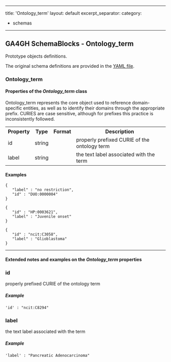 --------------------------------------------------------------------------------  
title:  'Ontology_term'
layout: default
excerpt_separator: <!--more-->
category:
  - schemas
--------------------------------------------------------------------------------  
## GA4GH SchemaBlocks - Ontology_term


Prototype objects definitions.


The original schema definitions are provided in the [YAML file](http://ga4gh-schemablocks.github.io/blocks/blob/master/ontology_term.yaml).

<!--more-->
### Ontology_term

<h4>Properties of the <i>Ontology_term</i> class</h4>

<table>
  <tr>
    <th>Property</th>
    <th>Type</th>
    <th>Format</th>
    <th>Description</th>
  </tr>
Ontology_term represents the core object used to reference domain-specific 
entities, as well as to identify their domains through the appropriate
prefix.
CURIES are case sensitive, although for prefixes this practice is 
inconsistently followed.

  <tr>
    <td>id</td>
    <td>string</td>
    <td></td>
    <td>properly prefixed CURIE of the ontology term</td>
  </tr>
  <tr>
    <td>label</td>
    <td>string</td>
    <td></td>
    <td>the text label associated with the term</td>
  </tr>
</table>


#### Examples

```
{
   "label" : "no restriction",
   "id" : "DUO:0000004"
}
```
```
{
   "id" : "HP:0003621",
   "label" : "Juvenile onset"
}
```
```
{
   "id" : "ncit:C3058",
   "label" : "Glioblastoma"
}
```
--------------------------------------------------------------------------------

<h4>Extended notes and examples on the <i>Ontology_term</i> properties</h4>

### id

properly prefixed CURIE of the ontology term

##### Example

```
'id' : "ncit:C8294"
```

### label

the text label associated with the term

##### Example

```
'label' : "Pancreatic Adenocarcinoma"
```

